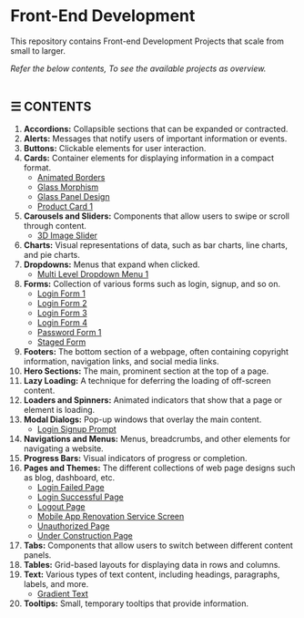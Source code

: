 # Front-End Development 

This repository contains Front-end Development Projects that scale from small to larger.

*Refer the below contents, To see the available projects as overview.*
\
&nbsp;

## &#9776; CONTENTS 
1. **Accordions:** Collapsible sections that can be expanded or contracted.
2. **Alerts:** Messages that notify users of important information or events.
3. **Buttons:** Clickable elements for user interaction.
4. **Cards:** Container elements for displaying information in a compact format.
	- [Animated Borders](./cards/animated-borders)
	- [Glass Morphism](./cards/glass-morphism)
	- [Glass Panel Design](./cards/glass-panel-design)
	- [Product Card 1](./cards/product-card-1)
5. **Carousels and Sliders:** Components that allow users to swipe or scroll through content.
	- [3D Image Slider](./carousal-and-sliders/3d-image-slider)
6. **Charts:** Visual representations of data, such as bar charts, line charts, and pie charts.
7. **Dropdowns:** Menus that expand when clicked.
	- [Multi Level Dropdown Menu 1](./dropdowns/multi-level-dropdown-menu-1)
8. **Forms:** Collection of various forms such as login, signup, and so on.
	- [Login Form 1](./forms/login-form-1)
	- [Login Form 2](./forms/login-form-2)
	- [Login Form 3](./forms/login-form-3)
	- [Login Form 4](./forms/login-form-4)
	- [Password Form 1](./forms/password-form-1)
	- [Staged Form](./forms/staged-form)
9. **Footers:** The bottom section of a webpage, often containing copyright information, navigation links, and social media links.
10. **Hero Sections:** The main, prominent section at the top of a page.
11. **Lazy Loading:** A technique for deferring the loading of off-screen content.
12. **Loaders and Spinners:** Animated indicators that show that a page or element is loading.
13. **Modal Dialogs:** Pop-up windows that overlay the main content.
	- [Login Signup Prompt](./modal-dialogs/login-signup-prompt)
14. **Navigations and Menus:** Menus, breadcrumbs, and other elements for navigating a website.
15. **Progress Bars:** Visual indicators of progress or completion.
16. **Pages and Themes:** The different collections of web page designs such as blog, dashboard, etc.
	- [Login Failed Page](./pages-and-themes/login-failed-page)
	- [Login Successful Page](./pages-and-themes/login-successful-page)
	- [Logout Page](./pages-and-themes/logout-page)
	- [Mobile App Renovation Service Screen](./pages-and-themes/mobile-app-renovation-service-screen)
	- [Unauthorized Page](./pages-and-themes/unauthorized-page)
	- [Under Construction Page](./pages-and-themes/under-construction-page)
17. **Tabs:** Components that allow users to switch between different content panels.
18. **Tables:** Grid-based layouts for displaying data in rows and columns.
19. **Text:** Various types of text content, including headings, paragraphs, labels, and more.
	- [Gradient Text](./text/gradient-text)
20. **Tooltips:** Small, temporary tooltips that provide information.
